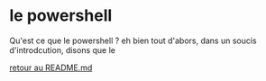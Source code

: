 # le powershell

Qu'est ce que le powershell ? eh bien tout d'abors, dans un soucis d'introdcution, disons que le 

[retour au README.md](https://github.com/LBROCHARD/cours-linux)
